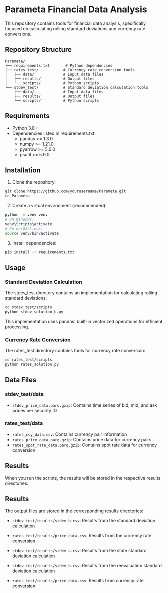 # Parameta Financial Data Analysis

This repository contains tools for financial data analysis, specifically focused on calculating rolling standard deviations and currency rate conversions.

## Repository Structure

```
Parameta/
├── requirements.txt       # Python dependencies
├── rates_test/           # Currency rate conversion tools
│   ├── data/             # Input data files
│   ├── results/          # Output files
│   └── scripts/          # Python scripts
└── stdev_test/           # Standard deviation calculation tools
    ├── data/             # Input data files
    ├── results/          # Output files
    └── scripts/          # Python scripts
```

## Requirements

- Python 3.8+
- Dependencies listed in requirements.txt:
  - pandas >= 1.3.0
  - numpy >= 1.21.0
  - pyarrow >= 5.0.0
  - psutil >= 5.9.0

## Installation

1. Clone the repository:
```bash
git clone https://github.com/yourusername/Parameta.git
cd Parameta
```

2. Create a virtual environment (recommended):
```bash
python -m venv venv
# On Windows:
venv\Scripts\activate
# On macOS/Linux:
source venv/bin/activate
```

3. Install dependencies:
```bash
pip install -r requirements.txt
```

## Usage

### Standard Deviation Calculation

The stdev_test directory contains an implementation for calculating rolling standard deviations:

```bash
cd stdev_test/scripts
python stdev_solution_b.py
```

This implementation uses pandas' built-in vectorized operations for efficient processing.

### Currency Rate Conversion

The rates_test directory contains tools for currency rate conversion:

```bash
cd rates_test/scripts
python rates_solution.py
```

## Data Files

### stdev_test/data
- `stdev_price_data.parq.gzip`: Contains time series of bid, mid, and ask prices per security ID

### rates_test/data
- `rates_ccy_data.csv`: Contains currency pair information
- `rates_price_data.parq.gzip`: Contains price data for currency pairs
- `rates_spot_rate_data.parq.gzip`: Contains spot rate data for currency conversion

## Results

When you run the scripts, the results will be stored in the respective results directories:

## Results

The output files are stored in the corresponding results directories:
- `stdev_test/results/stdev_b.csv`: Results from the standard deviation calculation
- `rates_test/results/price_data.csv`: Results from the currency rate conversion

- `stdev_test/results/stdev_a.csv`: Results from the state standard deviation calculation
- `stdev_test/results/stdev_b.csv`: Results from the reevaluation standard deviation calculation
- `rates_test/results/price_data.csv`: Results from currency rate conversion
